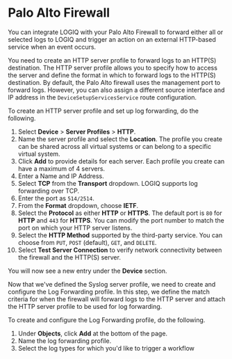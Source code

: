 # Palo Alto Firewall

You can integrate LOGIQ with your Palo Alto Firewall to forward either all or selected logs to LOGIQ and trigger an action on an external HTTP-based service when an event occurs.&#x20;

You need to create an HTTP server profile to forward logs to an HTTP(S) destination. The HTTP server profile allows you to specify how to access the server and define the format in which to forward logs to the HTTP(S) destination. By default, the Palo Alto firewall uses the management port to forward logs. However, you can also assign a different source interface and IP address in the `DeviceSetupServicesService` route configuration.&#x20;

To create an HTTP server profile and set up log forwarding, do the following.&#x20;

1. Select **Device** > **Server Profiles** > **HTTP**.&#x20;
2. Name the server profile and select the **Location**. The profile you create can be shared across all virtual systems or can belong to a specific virtual system.&#x20;
3. Click **Add** to provide details for each server. Each profile you create can have a maximum of 4 servers.&#x20;
4. Enter a Name and IP Address.&#x20;
5. Select **TCP** from the **Transport** dropdown. LOGIQ supports log forwarding over TCP.&#x20;
6. Enter the port as `514/2514`.&#x20;
7. From the **Format** dropdown, choose **IETF**.&#x20;
8. Select the **Protocol** as either **HTTP** or **HTTPS**. The default port is `80` for **HTTP** and `443` for **HTTPS**. You can modify the port number to match the port on which your HTTP server listens.&#x20;
9. Select the **HTTP Method** supported by the third-party service. You can choose from `PUT`, `POST` (default), `GET`, and `DELETE`.&#x20;
10. Select **Test Server Connection** to verify network connectivity between the firewall and the HTTP(S) server.&#x20;

You will now see a new entry under the **Device** section.&#x20;

Now that we've defined the Syslog server profile, we need to create and configure the Log Forwarding profile. In this step, we define the match criteria for when the firewall will forward logs to the HTTP server and attach the HTTP server profile to be used for log forwarding.&#x20;

To create and configure the Log Forwarding profile, do the following.&#x20;

1. Under **Objects**, click **Add** at the bottom of the page.&#x20;
2. Name the log forwarding profile.&#x20;
3. Select the log types for which you'd like to trigger a workflow
